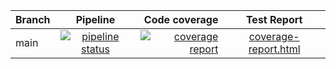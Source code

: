 | Branch |                                                                            Pipeline                                                                                                                              |                                                                                                                                                   Code coverage                                                   |                                        Test Report                                                                                                                           |
|--------|:----------------------------------------------------------------------------------------------------------------------------------------------------------------------------------------------------------------:|------------------------------------------------------------------------------------------------------------------------------------------------------------------------------------------------------------------:|:----------------------------------------------------------------------------------------------------------------------------------------------------------------------------:|
| main | [![pipeline status](https://gitlab.12storeez.com/backend/go/common/modules/api-helper-go-lib/badges/main/pipeline.svg)](https://gitlab.12storeez.com/backend/go/common/modules/api-helper-go-lib/-/commits/main) |  [![coverage report](https://gitlab.12storeez.com/backend/go/common/modules/api-helper-go-lib/badges/main/coverage.svg)](https://gitlab.12storeez.com/backend/go/common/modules/api-helper-go-lib/-/commits/main) | [coverage-report.html](https://gitlab.12storeez.com/backend/go/common/modules/api-helper-go-lib/-/jobs/artifacts/main/raw/public/test-report/coverage-report.html?job=publish)
